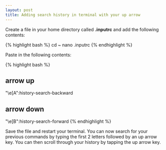 ```yaml
---
layout: post
title: Adding search history in terminal with your up arrow
---
```


Create a file in your home directory called <strong>.inputrc</strong> and add the following contents:

{% highlight bash %}
cd ~
nano .inputrc
{% endhighlight %}

Paste in the following contents:

{% highlight bash %}
## arrow up
"\e[A":history-search-backward
## arrow down
"\e[B":history-search-forward
{% endhighlight %}

Save the file and restart your terminal.  You can now search for your previous commands by typing the first 2 letters followed by an up arrow key.  You can then scroll through your history by tapping the up arrow key.